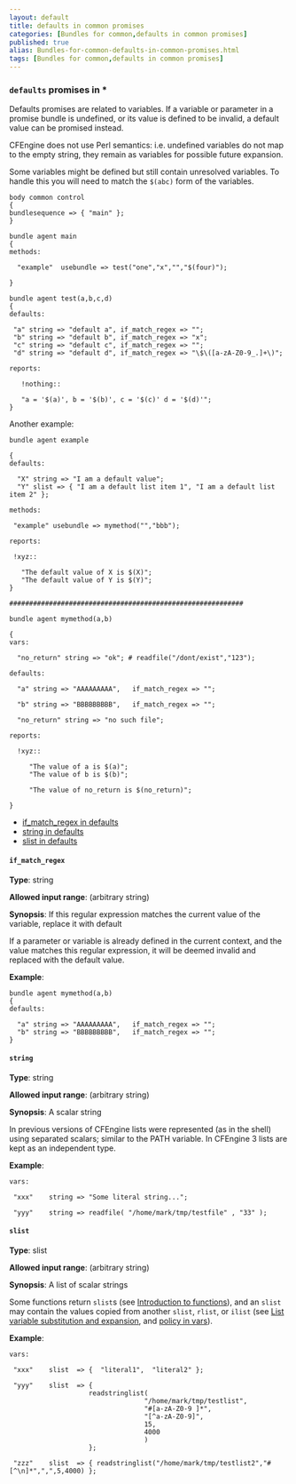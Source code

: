 ```yaml
---
layout: default
title: defaults in common promises
categories: [Bundles for common,defaults in common promises]
published: true
alias: Bundles-for-common-defaults-in-common-promises.html
tags: [Bundles for common,defaults in common promises]
---
```


### `defaults` promises in \*

  

Defaults promises are related to variables. If a variable or parameter
in a promise bundle is undefined, or its value is defined to be invalid,
a default value can be promised instead.

CFEngine does not use Perl semantics: i.e. undefined variables do not
map to the empty string, they remain as variables for possible future
expansion.

Some variables might be defined but still contain unresolved variables.
To handle this you will need to match the `$(abc)` form of the
variables.

```cf3
body common control
{
bundlesequence => { "main" };
}

bundle agent main
{
methods:

  "example"  usebundle => test("one","x","","$(four)");

}

bundle agent test(a,b,c,d)
{
defaults:

 "a" string => "default a", if_match_regex => "";
 "b" string => "default b", if_match_regex => "x";
 "c" string => "default c", if_match_regex => "";
 "d" string => "default d", if_match_regex => "\$\([a-zA-Z0-9_.]+\)";

reports:

   !nothing::

   "a = '$(a)', b = '$(b)', c = '$(c)' d = '$(d)'";
}
```

Another example:

```cf3
bundle agent example

{     
defaults:

  "X" string => "I am a default value";
  "Y" slist => { "I am a default list item 1", "I am a default list item 2" };

methods:

 "example" usebundle => mymethod("","bbb");

reports:

 !xyz::

   "The default value of X is $(X)";
   "The default value of Y is $(Y)";
}

###########################################################

bundle agent mymethod(a,b)

{
vars:

  "no_return" string => "ok"; # readfile("/dont/exist","123");

defaults:

  "a" string => "AAAAAAAAA",   if_match_regex => "";

  "b" string => "BBBBBBBBB",   if_match_regex => "";

  "no_return" string => "no such file";

reports:

  !xyz::

     "The value of a is $(a)";
     "The value of b is $(b)";

     "The value of no_return is $(no_return)";

}
```

  

-   [if\_match\_regex in defaults](#if_005fmatch_005fregex-in-defaults)
-   [string in defaults](#string-in-defaults)
-   [slist in defaults](#slist-in-defaults)

#### `if_match_regex`

**Type**: string

**Allowed input range**: (arbitrary string)

**Synopsis**: If this regular expression matches the current value of
the variable, replace it with default

If a parameter or variable is already defined in the current context,
and the value matches this regular expression, it will be deemed invalid
and replaced with the default value.

**Example**:  
   

```cf3
bundle agent mymethod(a,b)
{
defaults:

  "a" string => "AAAAAAAAA",   if_match_regex => "";
  "b" string => "BBBBBBBBB",   if_match_regex => "";
}
```

#### `string`

**Type**: string

**Allowed input range**: (arbitrary string)

**Synopsis**: A scalar string

In previous versions of CFEngine lists were represented (as in the
shell) using separated scalars; similar to the PATH variable. In
CFEngine 3 lists are kept as an independent type.

**Example**:  
   

```cf3
vars:

 "xxx"    string => "Some literal string...";

 "yyy"    string => readfile( "/home/mark/tmp/testfile" , "33" );
```

#### `slist`

**Type**: slist

**Allowed input range**: (arbitrary string)

**Synopsis**: A list of scalar strings

Some functions return `slist`s (see [Introduction to
functions](#Introduction-to-functions)), and an `slist` may contain the
values copied from another `slist`, `rlist`, or `ilist` (see [List
variable substitution and
expansion](#List-variable-substitution-and-expansion), and [policy in
vars](#policy-in-vars)).

**Example**:  
   

```cf3
vars:

 "xxx"    slist  => {  "literal1",  "literal2" };

 "yyy"    slist  => { 
                    readstringlist(
                                  "/home/mark/tmp/testlist",
                                  "#[a-zA-Z0-9 ]*",
                                  "[^a-zA-Z0-9]",
                                  15,
                                  4000
                                  ) 
                    };

 "zzz"    slist  => { readstringlist("/home/mark/tmp/testlist2","#[^\n]*",",",5,4000) };

```
